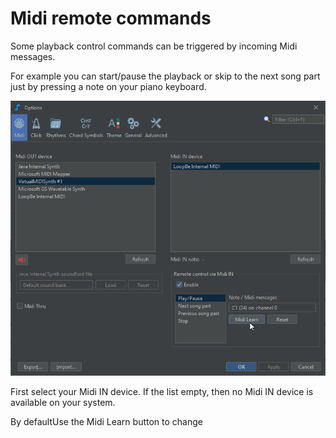 # Midi remote commands

Some playback control commands can be triggered by incoming Midi messages.

For example you can start/pause the playback or skip to the next song part just by pressing a note on your piano keyboard.

![](../.gitbook/assets/OptionsMidiIn.png)

First select your Midi IN device. If the list empty, then no Midi IN device is available on your system.

By defaultUse the Midi Learn button to change
